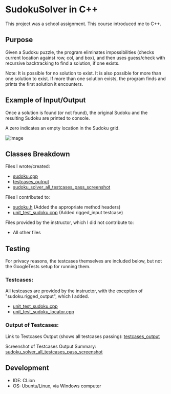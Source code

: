 # SudokuSolver in C++ 
This project was a school assignment. This course introduced me to C++.

## Purpose ##
Given a Sudoku puzzle, the program eliminates impossibilities (checks current location against row, col, and box), and then uses guess/check with recursive backtracking to find a solution, if one exists.

Note: It is possible for no solution to exist. It is also possible for more than one solution to exist. If more than one solution exists, the program finds and prints the first solution it encounters. 

## Example of Input/Output ##
Once a solution is found (or not found), the original Sudoku and the resulting Sudoku are printed to console.

A zero indicates an empty location in the Sudoku grid. 


![image](https://user-images.githubusercontent.com/102188643/192682836-8f244192-246a-4bc7-aaa2-5d48574a57a1.png)


## Classes Breakdown ##

Files I wrote/created:
* [sudoku.cpp](https://github.com/JS1936/SudokuSolver-Cplusplus-uwb/blob/main/src/problem_3/sudoku.cpp)
* [testcases_output](https://github.com/JS1936/SudokuSolver-Cplusplus-uwb/blob/main/SudokuTestcasesOutput_.docx)
* [sudoku_solver_all_testcases_pass_screenshot](https://user-images.githubusercontent.com/102188643/192669625-01b78f56-c1bf-48d6-aea6-e63ed5ab3c95.png)

Files I contributed to:
* [sudoku.h](https://github.com/JS1936/SudokuSolver-Cplusplus-uwb/blob/main/src/problem_3/sudoku.h) (Added the appropriate method headers)
* [unit_test_sudoku.cpp](https://github.com/JS1936/SudokuSolver-Cplusplus-uwb/blob/main/test/problem_3/unit_test_sudoku.cpp) (Added rigged_input testcase)

Files provided by the instructor, which I did not contribute to:
* All other files

## Testing ## 
For privacy reasons, the testcases themselves are included below, but not the GoogleTests setup for running them.

### Testcases: ### 
All testcases are provided by the instructor, with the exception of "sudoku.rigged_output", which I added.
* [unit_test_sudoku.cpp](https://github.com/JS1936/SudokuSolver-Cplusplus-uw/blob/main/unit_test_sudoku.cpp)
* [unit_test_sudoku_locator.cpp](https://github.com/JS1936/SudokuSolver-Cplusplus-uw/blob/main/unit_test_sudoku_locator.cpp)


### Output of Testcases: ###
Link to Testcases Output (shows all testcases passing): [testcases_output](https://github.com/JS1936/SudokuSolver-Cplusplus-uw/blob/main/SudokuTestcasesOutput_.docx)

Screenshot of Testcases Output Summary:
  [sudoku_solver_all_testcases_pass_screenshot](https://user-images.githubusercontent.com/102188643/192669625-01b78f56-c1bf-48d6-aea6-e63ed5ab3c95.png)
  
## Development ##
* IDE: CLion
* OS: Ubuntu/Linux, via Windows computer

